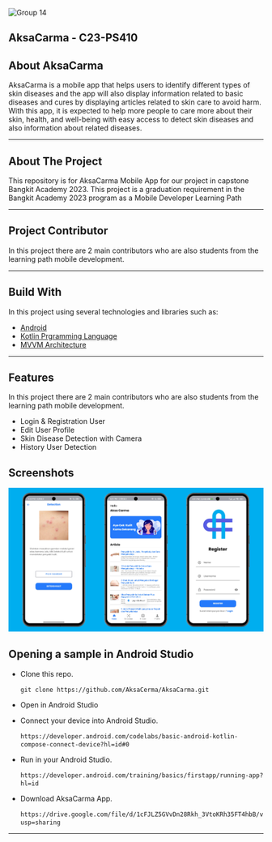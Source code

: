 ![Group 14](https://github.com/AksaCerma/AksaCarma/assets/58899551/a51f83f1-e0d7-40a6-b36c-06e9eeed4cbc)

## AksaCarma - C23-PS410</h1>

<h2>About AksaCarma</h2>
<p>
AksaCarma is a mobile app that helps users to identify different types of skin diseases and the app will also display information related to basic diseases and cures by displaying articles related to skin care to avoid harm. With this app, it is expected to help more people to care more about their skin, health, and well-being with easy access to detect skin diseases and also information about related diseases.
</p>

<hr>
<h2>About The Project</h2>
<p>
  This repository is for AksaCarma Mobile App for our project in capstone Bangkit Academy 2023. 
  This project is a graduation requirement in the Bangkit Academy 2023 program as a Mobile Developer Learning Path
</p>

<hr>
<h2>Project Contributor</h2>
<p>
  In this project there are 2 main contributors who are also students from the learning path mobile development.
</p>
<ul>
</ul>

<hr>
<h2>Build With</h2>
<p>
  In this project using several technologies and libraries such as:
</p>
<ul>
  <li><a href="https://developer.android.com/">Android</a></li>
  <li><a href="https://kotlinlang.org/">Kotlin Prgramming Language</a></li>
  <li><a href="https://en.wikipedia.org/wiki/Model%E2%80%93view%E2%80%93viewmodel">MVVM Architecture</a></li>
</ul>
<hr>


<h2>Features</h2>
<p>
  In this project there are 2 main contributors who are also students from the learning path mobile development.
</p>
<ul>
  <li>Login & Registration User</li> 
  <li>Edit User Profile</li> 
  <li>Skin Disease Detection with Camera</li> 
  <li>History User Detection</li> 
</ul>

## Screenshots

<img src="screenshots/screenshots.png" alt="Screenshot">

## Opening a sample in Android Studio

* Clone this repo.

  ```
  git clone https://github.com/AksaCerma/AksaCarma.git
  ```
* Open in Android Studio
* Connect your device into Android Studio. 

  ```
  https://developer.android.com/codelabs/basic-android-kotlin-compose-connect-device?hl=id#0
  ```
* Run in your Android Studio.

  ```
  https://developer.android.com/training/basics/firstapp/running-app?hl=id
  ```
* Download AksaCarma App.

  ```
  https://drive.google.com/file/d/1cFJLZ5GVvDn28Rkh_3VtoKRh35FT4hbB/view?usp=sharing
  ```
<hr>
